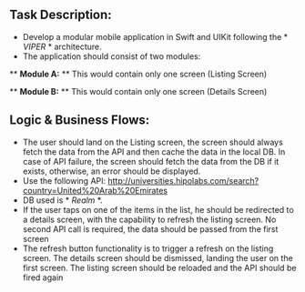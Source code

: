 ## Task Description:
- Develop a modular mobile application in Swift and UIKit following the * *VIPER* * architecture.
- The application should consist of two modules:


** **Module A:** ** This would contain only one screen (Listing Screen)

** **Module B:** ** This would contain only one screen (Details Screen)

## Logic & Business Flows:
- The user should land on the Listing screen, the screen should always fetch the data from the API and then cache the data in the local DB. In case of API failure, the screen should fetch the data from the DB if it exists, otherwise, an error should be displayed.
- Use the following API: http://universities.hipolabs.com/search?country=United%20Arab%20Emirates
- DB used is * *Realm* *.
- If the user taps on one of the items in the list, he should be redirected to a details screen, with the capability to refresh the listing screen. No second API call is required, the data should be passed from the first screen
- The refresh button functionality is to trigger a refresh on the listing screen. The details screen should be dismissed, landing the user on the first screen. The listing screen should be reloaded and the API should be fired again 

